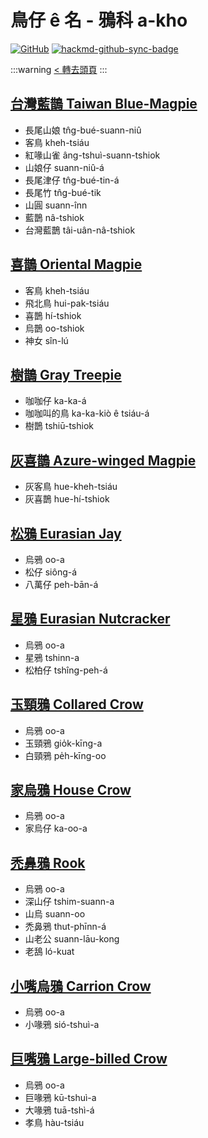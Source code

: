 # 鳥仔 ê 名 - 鴉科 a-kho

[![GitHub](https://img.shields.io/badge/GitHub-black?logo=github)](https://github.com/siansiansu/tsiau-a-e-mia)
[![hackmd-github-sync-badge](https://hackmd.io/_JRcFSyWQXWzGdO3I8fa1w/badge)](https://hackmd.io/_JRcFSyWQXWzGdO3I8fa1w)

:::warning
[< 轉去頭頁](https://hackmd.io/@siansiansu/Hy4VzNvha)
:::

## [台灣藍鵲 Taiwan Blue-Magpie](https://ebird.org/species/formag1)

- 長尾山娘 tn̂g-bué-suann-niû
- 客鳥 kheh-tsiáu
- 紅喙山雀 âng-tshuì-suann-tshiok
- 山娘仔 suann-niû-á
- 長尾津仔 tn̂g-bué-tin-á
- 長尾竹 tn̂g-bué-tik
- 山圓 suann-înn
- 藍鵲 nâ-tshiok
- 台灣藍鵲 tâi-uân-nâ-tshiok

## [喜鵲 Oriental Magpie](https://ebird.org/species/orimag1)

- 客鳥 kheh-tsiáu
- 飛北鳥 hui-pak-tsiáu
- 喜鵲 hí-tshiok
- 烏鵲 oo-tshiok
- 神女 sîn-lú

## [樹鵲 Gray Treepie](https://ebird.org/species/grytre1)

- 咖咖仔 ka-ka-á
- 咖咖叫的鳥 ka-ka-kiò ê tsiáu-á
- 樹鵲 tshiū-tshiok

## [灰喜鵲 Azure-winged Magpie](https://ebird.org/species/azwmag2)

- 灰客鳥 hue-kheh-tsiáu
- 灰喜鵲 hue-hí-tshiok

## [松鴉 Eurasian Jay](https://ebird.org/species/eurjay1)

- 烏鴉 oo-a
- 松仔 siông-á
- 八萬仔 peh-bān-á

## [星鴉 Eurasian Nutcracker](https://ebird.org/species/eurnut1)

- 烏鴉 oo-a
- 星鴉 tshinn-a
- 松柏仔 tshîng-peh-á

## [玉頸鴉 Collared Crow](https://ebird.org/species/colcro1)

- 烏鴉 oo-a
- 玉頸鴉 gio̍k-kīng-a
- 白頸鴉 pe̍h-kīng-oo

## [家烏鴉 House Crow](https://ebird.org/species/houcro1)

- 烏鴉 oo-a
- 家烏仔 ka-oo-a

## [禿鼻鴉 Rook](https://ebird.org/species/rook1)

- 烏鴉 oo-a
- 深山仔 tshim-suann-a
- 山烏 suann-oo
- 禿鼻鴉 thut-phīnn-á
- 山老公 suann-lāu-kong
- 老鴰 ló-kuat

## [小嘴烏鴉 Carrion Crow](https://ebird.org/species/carcro1)

- 烏鴉 oo-a
- 小喙鴉 sió-tshuì-a

## [巨嘴鴉 Large-billed Crow](https://ebird.org/species/labcro1)

- 烏鴉 oo-a
- 巨喙鴉 kū-tshuì-a
- 大喙鴉 tuā-tshì-á
- 孝鳥 hàu-tsiáu
